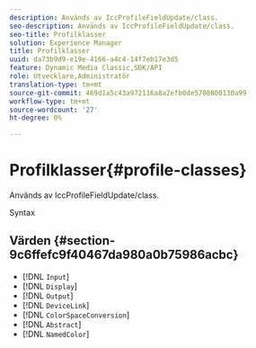 ```yaml
---
description: Används av IccProfileFieldUpdate/class.
seo-description: Används av IccProfileFieldUpdate/class.
seo-title: Profilklasser
solution: Experience Manager
title: Profilklasser
uuid: da73b9d9-e19e-4166-a4c4-14f7eb17e3d5
feature: Dynamic Media Classic,SDK/API
role: Utvecklare,Administratör
translation-type: tm+mt
source-git-commit: 469d1a5c43a972116a8a2efb0de5708800130a99
workflow-type: tm+mt
source-wordcount: '27'
ht-degree: 0%

---
```



# Profilklasser{#profile-classes}

Används av IccProfileFieldUpdate/class.

Syntax

## Värden {#section-9c6ffefc9f40467da980a0b75986acbc}

* [!DNL `Input`]
* [!DNL `Display`]
* [!DNL `Output`]
* [!DNL `DeviceLink`]
* [!DNL `ColorSpaceConversion`]
* [!DNL `Abstract`]
* [!DNL `NamedColor`]

